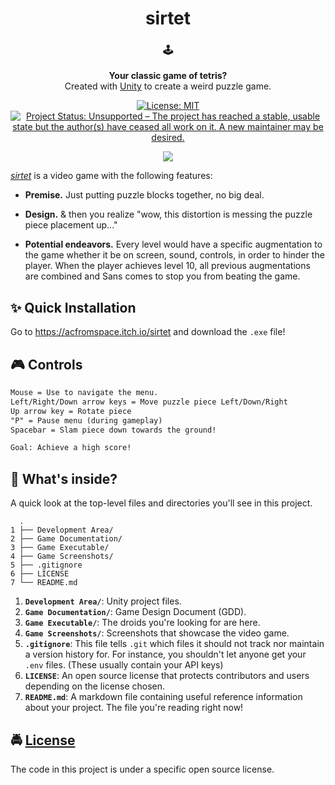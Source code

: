 <!-- HEADING -->

<h1 align="center">️sirtet</h1>

<!-- DESCRIPTION -->

<h3 align="center">
  <span role="img" aria-label="Joystick">🕹️</span>
</h3>
<p align="center">
  <strong>Your classic game of tetris?</strong><br>
  Created with <a href="https://unity3d.com/" target="_blank">Unity</a> to create a weird puzzle game.
</p>

<!-- BADGES -->

<p align="center">
    <a href="https://github.com/acfromspace/sirtet/blob/master/LICENSE">
        <img src="https://img.shields.io/github/license/mashape/apistatus.svg"
            alt="License: MIT"></a>
    <a href="https://www.repostatus.org/#unsupported">
        <img src="https://www.repostatus.org/badges/latest/unsupported.svg" alt="Project Status: Unsupported – The project has reached a stable, usable state but the author(s) have ceased all work on it. A new maintainer may be desired." /></a>
</p>

<!-- FEATURES -->

<p align="center">
  <img src="https://user-images.githubusercontent.com/10361542/45566631-22564e80-b80c-11e8-8d9e-5474309409d8.gif">
</p>

[_sirtet_](https://acfromspace.itch.io/sirtet) is a video game with the following features:

- **Premise.** Just putting puzzle blocks together, no big deal.

- **Design.** & then you realize "wow, this distortion is messing the puzzle piece placement up..."

- **Potential endeavors.** Every level would have a specific augmentation to the game whether it be on screen, sound, controls, in order to hinder the player. When the player achieves level 10, all previous augmentations are combined and Sans comes to stop you from beating the game.

<!-- QUICK INSTALLATION -->

## <span role="img" aria-label="Sparkles">✨</span> Quick Installation

Go to <a href="https://acfromspace.itch.io/sirtet" target="_blank">https://acfromspace.itch.io/sirtet</a> and download the `.exe` file!

<!-- IN-DEPTH GUIDE -->

## <span role="img" aria-label="Video Game">🎮</span> Controls

```txt
Mouse = Use to navigate the menu.
Left/Right/Down arrow keys = Move puzzle piece Left/Down/Right
Up arrow key = Rotate piece
"P" = Pause menu (during gameplay)
Spacebar = Slam piece down towards the ground!

Goal: Achieve a high score!
```

<!-- WHAT'S INSIDE? -->

## <span role="img" aria-label="Thinking Face">🤔</span> What's inside?

A quick look at the top-level files and directories you'll see in this project.

```
  .
1 ├── Development Area/
2 ├── Game Documentation/
3 ├── Game Executable/
4 ├── Game Screenshots/
5 ├── .gitignore
6 ├── LICENSE   
7 └── README.md
```

1.  **`Development Area/`**: Unity project files.
2.  **`Game Documentation/`**: Game Design Document (GDD).
3.  **`Game Executable/`**: The droids you're looking for are here.
4.  **`Game Screenshots/`**: Screenshots that showcase the video game.
5.  **`.gitignore`**: This file tells `.git` which files it should not track nor maintain a version history for. For instance, you shouldn't let anyone get your `.env` files. (These usually contain your API keys)
6.  **`LICENSE`**: An open source license that protects contributors and users depending on the license chosen.
7.  **`README.md`**: A markdown file containing useful reference information about your project. The file you're reading right now!

<!-- LICENSE -->

## <span role="img" aria-label="Oncoming Police Car">🚔</span> [License](LICENSE)

The code in this project is under a specific open source license.
